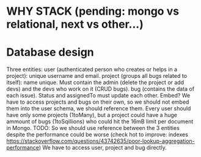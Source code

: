 # WHY STACK (pending: mongo vs relational, next vs other...)
# Database design
Three entities:
user (authenticated person who creates or helps in a project): unique username and email.
project (groups all bugs related to itself): name unique. Must contain the admin (delete the project or add devs) and the devs who work on it (CRUD bugs).
bug (contains the data of each issue). Status and assignedTo must update each other.
Embed? We have to access projects and bugs on their own, so we should not embed them into the user schema, we should reference them. Every user should have only some projects (1toMany), but a project could have a huge ammount of bugs (1toSqillions) who could hit the 16mB limit per document in Mongo.
TODO: So we should use reference between the 3 entities despite the performance could be worse (check hot to improve: indexes https://stackoverflow.com/questions/43742635/poor-lookup-aggregation-performance)
We have to access user, project and bug directly. 